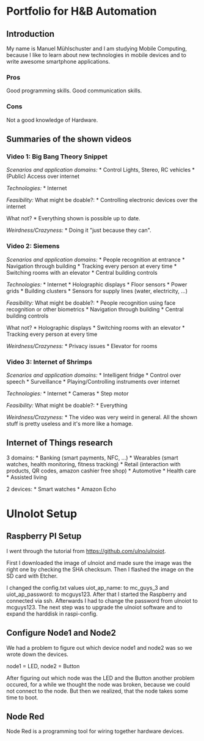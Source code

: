 # Portfolio for H&B Automation

## Introduction

My name is Manuel Mühlschuster and I am studying Mobile Computing, because I like to learn about new technologies in mobile devices and to write awesome smartphone applications.

### Pros

Good programming skills.
Good communication skills.

### Cons

Not a good knowledge of Hardware.

## Summaries of the shown videos

### Video 1: Big Bang Theory Snippet

_Scenarios and application domains:_
	* Control Lights, Stereo, RC vehicles
	* (Public) Access over internet

_Technologies:_
	* Internet

_Feasibility:_
What might be doable?:
	* Controlling electronic devices over the internet

What not?
	* Everything shown is possible up to date.

_Weirdness/Crazyness:_
	* Doing it "just because they can".

### Video 2: Siemens

_Scenarios and application domains:_
	* People recognition at entrance
	* Navigation through building
	* Tracking every person at every time
	* Switching rooms with an elevator
	* Central building controls

_Technologies:_
	* Internet
	* Holographic displays
	* Floor sensors
	* Power grids
	* Building clusters
	* Sensors for supply lines (water, electricity, ...)

_Feasibility:_
What might be doable?:
	* People recognition using face recognition or other biometrics
	* Navigation through building
	* Central building controls

What not?
	* Holographic displays
	* Switching rooms with an elevator
	* Tracking every person at every time

_Weirdness/Crazyness:_
	* Privacy issues
	* Elevator for rooms

### Video 3: Internet of Shrimps

_Scenarios and application domains:_
	* Intelligent fridge
	* Control over speech
	* Surveillance
	* Playing/Controlling instruments over internet

_Technologies:_
	* Internet
	* Cameras
	* Step motor

_Feasibility:_
What might be doable?:
	* Everything

_Weirdness/Crazyness:_
	* The video was very weird in general. All the shown stuff is pretty useless and it's more like a homage.

## Internet of Things research

3 domains:
	* Banking (smart payments, NFC, ...)
	* Wearables (smart watches, health monitoring, fitness tracking)
	* Retail (interaction with products, QR codes, amazon cashier free shop)
	* Automotive
	* Health care
	* Assisted living

2 devices:
	* Smart watches
	* Amazon Echo

# UlnoIot Setup

## Raspberry PI Setup

I went through the tutorial from https://github.com/ulno/ulnoiot.

First I downloaded the image of ulnoiot and made sure the image was the right one by checking the SHA checksum. Then I flashed the image on the SD card with Etcher.

I changed the config.txt values uiot_ap_name: to mc_guys_3 and uiot_ap_password: to	mcguys123. After that I started the Raspberry and connected via ssh. Afterwards I had to change the password from ulnoiot to mcguys123. The next step was to upgrade the ulnoiot software and to expand the harddisk in raspi-config.

## Configure Node1 and Node2

We had a problem to figure out which device node1 and node2 was so we wrote down the devices.

node1 = LED, node2 = Button

After figuring out which node was the LED and the Button another problem occured, for a while we thought the node was broken, because we could not connect to the node. But then we realized, that the node takes some time to boot.

## Node Red

Node Red is a programming tool for wiring together hardware devices.
